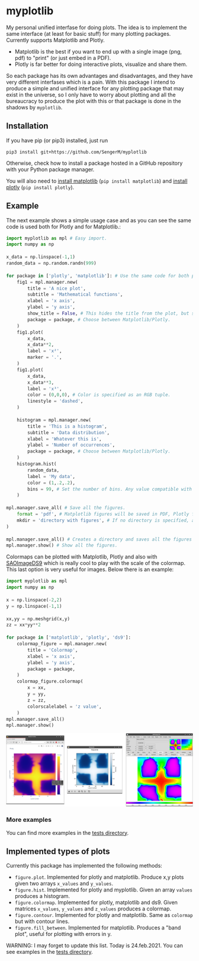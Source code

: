 # myplotlib

My personal unified interfase for doing plots. The idea is to implement the same interface (at least for basic stuff) for many plotting packages. Currently supports Matplotlib and Plotly.

- Matplotlib is the best if you want to end up with a single image (png, pdf) to "print" (or just embed in a PDF).
- Plotly is far better for doing interactive plots, visualize and share them. 

So each package has its own advantages and disadvantages, and they have very different interfases which is a pain. With this package I intend to produce a simple and unified interface for any plotting package that may exist in the universe, so I only have to worry about plotting and all the bureaucracy to produce the plot with this or that package is done in the shadows by ```myplotlib```.

## Installation

If you have pip (or pip3) installed, just run

```
pip3 install git+https://github.com/SengerM/myplotlib
```
Otherwise, check how to install a package hosted in a GitHub repository with your Python package manager.

You will also need to [install matplotlib](https://matplotlib.org/users/installing.html#installing-an-official-release) (```pip install matplotlib```) and [install plotly](https://plotly.com/python/getting-started/#installation) (```pip install plotly```).

## Example

The next example shows a simple usage case and as you can see the same code is used both for Plotly and for Matplotlib.:

```Python
import myplotlib as mpl # Easy import.
import numpy as np

x_data = np.linspace(-1,1)
random_data = np.random.randn(999)

for package in ['plotly', 'matplotlib']: # Use the same code for both packages!
	fig1 = mpl.manager.new(
		title = 'A nice plot',
		subtitle = 'Mathematical functions',
		xlabel = 'x axis',
		ylabel = 'y axis',
		show_title = False, # This hides the title from the plot, but still uses this title for saving the file if you call "mpl.manager.save_all".
		package = package, # Choose between Matplotlib/Plotly.
	)
	fig1.plot(
		x_data,
		x_data**2,
		label = 'x²',
		marker = '.',
	)
	fig1.plot(
		x_data,
		x_data**3,
		label = 'x³',
		color = (0,0,0), # Color is specified as an RGB tuple.
		linestyle = 'dashed',
	)

	histogram = mpl.manager.new(
		title = 'This is a histogram',
		subtitle = 'Data distribution',
		xlabel = 'Whatever this is',
		ylabel = 'Number of occurrences',
		package = package, # Choose between Matplotlib/Plotly.
	)
	histogram.hist(
		random_data,
		label = 'My data',
		color = (1,.2,.2),
		bins = 99, # Set the number of bins. Any value compatible with Numpy's histogram function should work here, see https://numpy.org/doc/stable/reference/generated/numpy.histogram.html.
	)

mpl.manager.save_all( # Save all the figures.
	format = 'pdf', # Matplotlib figures will be saved in PDF, Plotly figures will be saved in HTML (interactive).
	mkdir = 'directory with figures', # If no directory is specified, a directory with the name of the script is created.
)

mpl.manager.save_all() # Creates a directory and saves all the figures automatically.
mpl.manager.show() # Show all the figures.
```

Colormaps can be plotted with Matplotlib, Plotly and also with [SAOImageDS9](https://sites.google.com/cfa.harvard.edu/saoimageds9) which is really cool to play with the scale of the colormap. This last option is very useful for images. Below there is an example:

```Python
import myplotlib as mpl
import numpy as np

x = np.linspace(-2,2)
y = np.linspace(-1,1)

xx,yy = np.meshgrid(x,y)
zz = xx*yy**2

for package in ['matplotlib', 'plotly', 'ds9']:
	colormap_figure = mpl.manager.new(
		title = 'Colormap',
		xlabel = 'x axis',
		ylabel = 'y axis',
		package = package,
	)
	colormap_figure.colormap(
		x = xx,
		y = yy,
		z = zz,
		colorscalelabel = 'z value',
	)
mpl.manager.save_all()
mpl.manager.show()

```

![The same code produced the three plots!](doc/1.png?raw=true "Colormaps")

### More examples

You can find more examples in the [tests directory](https://github.com/SengerM/myplotlib/tree/master/tests).

## Implemented types of plots

Currently this package has implemented the following methods:

- ```figure.plot```. Implemented for plotly and matplotlib. Produce x,y plots given two arrays ```x_values``` and ```y_values```.
- ```figure.hist```. Implemented for plotly and myplotlib. Given an array ```values``` produces a histogram.
- ```figure.colormap```. Implemented for plotly, matplotlib and ds9. Given matrices ```x_values```, ```y_values``` and ```z_values``` produces a colormap.
- ```figure.contour```. Implemented for plotly and matplotlib. Same as ```colormap``` but with contour lines.
- ```figure.fill_between```. Implemented for matplotlib. Produces a "band plot", useful for plotting with errors in y.

WARNING: I may forget to update this list. Today is 24.feb.2021. You can see examples in the [tests directory](https://github.com/SengerM/myplotlib/tree/master/tests).
